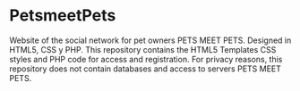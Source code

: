 # PetsmeetPets
Website of the social network for pet owners PETS MEET PETS. Designed in HTML5, CSS y PHP.
This repository contains the HTML5 Templates CSS styles and PHP code for access and registration. For privacy reasons, this repository does not contain databases and access to servers PETS MEET PETS.

